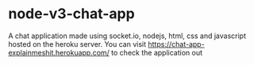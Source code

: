 # node-v3-chat-app
A chat application made using socket.io, nodejs, html, css and javascript hosted on the heroku server.
You can visit https://chat-app-explainmeshit.herokuapp.com/ to check the application out
